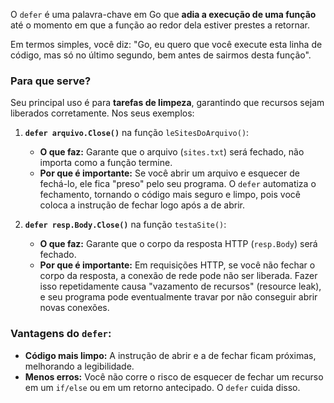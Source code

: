 O `defer` é uma palavra-chave em Go que **adia a execução de uma função** até o momento em que a função ao redor dela estiver prestes a retornar.

Em termos simples, você diz: "Go, eu quero que você execute esta linha de código, mas só no último segundo, bem antes de sairmos desta função".

### Para que serve?

Seu principal uso é para **tarefas de limpeza**, garantindo que recursos sejam liberados corretamente. Nos seus exemplos:

1.  **`defer arquivo.Close()`** na função `leSitesDoArquivo()`:
    *   **O que faz:** Garante que o arquivo (`sites.txt`) será fechado, não importa como a função termine.
    *   **Por que é importante:** Se você abrir um arquivo e esquecer de fechá-lo, ele fica "preso" pelo seu programa. O `defer` automatiza o fechamento, tornando o código mais seguro e limpo, pois você coloca a instrução de fechar logo após a de abrir.

2.  **`defer resp.Body.Close()`** na função `testaSite()`:
    *   **O que faz:** Garante que o corpo da resposta HTTP (`resp.Body`) será fechado.
    *   **Por que é importante:** Em requisições HTTP, se você não fechar o corpo da resposta, a conexão de rede pode não ser liberada. Fazer isso repetidamente causa "vazamento de recursos" (resource leak), e seu programa pode eventualmente travar por não conseguir abrir novas conexões.

### Vantagens do `defer`:

*   **Código mais limpo:** A instrução de abrir e a de fechar ficam próximas, melhorando a legibilidade.
*   **Menos erros:** Você não corre o risco de esquecer de fechar um recurso em um `if/else` ou em um retorno antecipado. O `defer` cuida disso.
